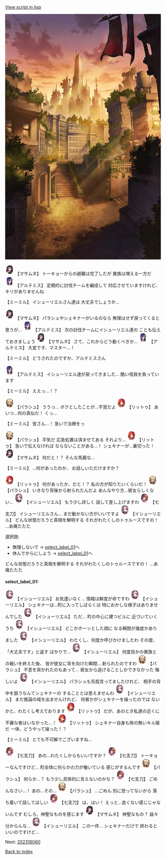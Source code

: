 [View script in lisp](../scripts/202316050.txt)

![in_downtown_evening.png](../images/backgrounds/in_downtown_evening.png)

<img src="../images/units/100111.png" alt="100111.png" height="34"/>
【マサムネ】
トーキョーからの避難は完了したが
異族は増える一方だ

<img src="../images/units/400131.png" alt="400131.png" height="34"/>
【アルテミス】
定期的に討伐チームを編成して
対応させていますけれど、
キリがありませんね

【ミーミル】
イシューリエルさん達は
大丈夫でしょうか…

<img src="../images/units/100111.png" alt="100111.png" height="34"/>
【マサムネ】
パラシュやシェキナーがいるのなら
無理はせず戻ってくると思うが…

<img src="../images/units/400131.png" alt="400131.png" height="34"/>
【アルテミス】
次の討伐チームにイシューリエル達の
ことも伝えておきましょう

<img src="../images/units/100111.png" alt="100111.png" height="34"/>
【マサムネ】
さて、これからどう動くべきか…

<img src="../images/units/400131.png" alt="400131.png" height="34"/>
【アルテミス】
大変です、マスター…！

【ミーミル】
どうされたのですか、アルテミスさん

<img src="../images/units/400131.png" alt="400131.png" height="34"/>
【アルテミス】
イシューリエル達が戻ってきました…
酷い怪我を負っています

【ミーミル】
ええっ…！？

<img src="../images/units/200411.png" alt="200411.png" height="34"/>
【パラシュ】
ううっ…
ボクとしたことが…不覚だよ

<img src="../images/units/6100511.png" alt="6100511.png" height="34"/>
【リットゥ】
あいつ…何の真似だ！
くっ…

【ミーミル】
皆さん…！
急いで治療をっ

<img src="../images/units/200411.png" alt="200411.png" height="34"/>
【パラシュ】
平気だ
応急処置は済ませてある
それより…

<img src="../images/units/6100511.png" alt="6100511.png" height="34"/>
【リットゥ】
急いで伝えなければ
ならないことがある…！
シェキナーが…裏切った！

<img src="../images/units/100111.png" alt="100111.png" height="34"/>
【マサムネ】
何だと！？
そんな馬鹿な…

【ミーミル】
…何があったのか、
お話しいただけますか？

<img src="../images/units/6100511.png" alt="6100511.png" height="34"/>
【リットゥ】
何があったか、だと！？
私の方が知りたいくらいだ！

<img src="../images/units/200411.png" alt="200411.png" height="34"/>
【パラシュ】
いきなり背後から射られたんだよ
あんなやり方…彼女らしくない…

<img src="../images/units/6301411.png" alt="6301411.png" height="34"/>
【イシューリエル】
もう少し詳しく
話して差し上げますわ

<img src="../images/units/5105111.png" alt="5105111.png" height="34"/>
【七支刀】
イシューリエルさん…
まだ動かない方がいいですよ

<img src="../images/units/6301411.png" alt="6301411.png" height="34"/>
【イシューリエル】
どんな状態だろうと真相を解明する
それがわたくしのトゥルースですの！
…あ痛たたた

選択肢:
- 無理しないで → [select_label_01](#select_label_01)へ
- 休んでからにしよう → [select_label_01](#select_label_01)へ

どんな状態だろうと真相を解明する
それがわたくしのトゥルースですの！
…あ痛たたた

#### select_label_01:

<img src="../images/units/6301411.png" alt="6301411.png" height="34"/>
【イシューリエル】
お気遣いなく…
情報は鮮度が命ですわ

<img src="../images/units/6301411.png" alt="6301411.png" height="34"/>
【イシューリエル】
シェキナーは…町に入ってしばらくは
特におかしな様子はありませんでした

<img src="../images/units/6301411.png" alt="6301411.png" height="34"/>
【イシューリエル】
ただ…
町の中心に建つビルに
近づいていくうち

<img src="../images/units/6301411.png" alt="6301411.png" height="34"/>
【イシューリエル】
どこかボーッとした顔に
なる瞬間が幾度かありました

<img src="../images/units/6301411.png" alt="6301411.png" height="34"/>
【イシューリエル】
わたくし、何度か呼びかけましたわ
その度、「大丈夫です」と返す
ばかりで…

<img src="../images/units/6301411.png" alt="6301411.png" height="34"/>
【イシューリエル】
何度目かの異族との戦いを終えた後、
皆が彼女に背を向けた瞬間…
射られたのですわ

<img src="../images/units/200411.png" alt="200411.png" height="34"/>
【パラシュ】
不意を突かれたのもあって…
彼女から逃げることしかできなかった
悔しいよ

<img src="../images/units/6301411.png" alt="6301411.png" height="34"/>
【イシューリエル】
パラシュも先程言ってましたけれど、
相手の背中を狙うなんてシェキナーの
することとは思えませんわ

<img src="../images/units/6301411.png" alt="6301411.png" height="34"/>
【イシューリエル】
まだ推論の域を出ませんけれど、
何者かがシェキナーを操ったのでは
ないかと、わたくし考えております

<img src="../images/units/6100511.png" alt="6100511.png" height="34"/>
【リットゥ】
だが、あのとき私達の近くに
不審な者はいなかった…！

<img src="../images/units/6100511.png" alt="6100511.png" height="34"/>
【リットゥ】
シェキナー自身も隙の無いキル姫だ
一体、どうやって操った！？

【ミーミル】
とても不可解でございますね…

<img src="../images/units/5105111.png" alt="5105111.png" height="34"/>
【七支刀】
あの…わたくしからもいいですか？

<img src="../images/units/5105111.png" alt="5105111.png" height="34"/>
【七支刀】
トーキョーなんですけど…
町全体に何らかの力が働いている
感じがするんです

<img src="../images/units/200411.png" alt="200411.png" height="34"/>
【パラシュ】
何らか…？
もう少し具体的に言えないのかな？

<img src="../images/units/5105111.png" alt="5105111.png" height="34"/>
【七支刀】
ごめんなさい…！
あの…その…

<img src="../images/units/200411.png" alt="200411.png" height="34"/>
【パラシュ】
…ごめん
別に怒ってないから
落ち着いて話してほしい

<img src="../images/units/5105111.png" alt="5105111.png" height="34"/>
【七支刀】
は、はい！
えっと…良くない感じじゃないんです
むしろ、神聖なものを感じます

<img src="../images/units/100111.png" alt="100111.png" height="34"/>
【マサムネ】
神聖なもの？
益々分からんな…

<img src="../images/units/6301411.png" alt="6301411.png" height="34"/>
【イシューリエル】
この一件…
シェキナーだけで
終わるといいのですけど…


Next: [202316060](202316060.md)

[Back to index](index.md)
